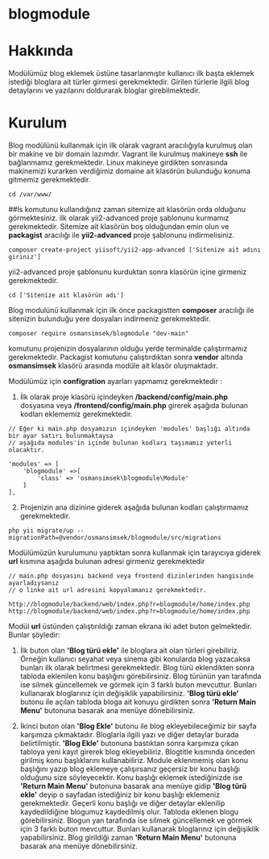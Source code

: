 # blogmodule

# Hakkında

Modülümüz blog eklemek üstüne tasarlanmıştır kullanıcı ilk başta eklemek istediği bloglara ait türler girmesi gerekmektedir.
Girilen türlerle ilgili blog detaylarını ve yazılarını doldurarak bloglar girebilmektedir.

# Kurulum

Blog modülünü kullanmak için ilk olarak vagrant aracılığıyla kurulmuş olan bir makine ve bir domain lazımdır.
Vagrant ile kurulmuş makineye **ssh** ile bağlanmamız gerekmektedir.
Linux makineye girdikten sonrasında makinemizi kurarken verdiğimiz domaine ait klasörün bulunduğu konuma gitmemiz gerekmektedir.

    cd /var/www/
    
##ls komutunu kullandığınız zaman sitemize ait klasörün orda olduğunu görmektesiniz.
ilk olarak yii2-advanced proje şablonunu kurmamız gerekmektedir.
Sitemize ait klasörün boş olduğundan emin olun ve **packagist** aracılığı ile **yii2-advanced** proje şablonunu indirmelisiniz.

    composer create-project yiisoft/yii2-app-advanced ['Sitenize ait adını giriniz']

yii2-advanced proje şablonunu kurduktan sonra klasörün içine girmeniz gerekmektedir.

    cd ['Sitenize ait klasörün adı']
    
Blog modulünü kullanmak için ilk önce packagistten **composer** aracılığı ile sitenizin bulunduğu yere dosyaları indirmeniz gerekmektedir.
 
    composer require osmansimsek/blogmodule "dev-main"

komutunu projenizin dosyalarının olduğu yerde terminalde çalıştırmamız gerekmektedir.
Packagist komutunu çalıştırdıktan sonra **vendor** altında **osmansimsek** klasörü arasında modüle ait klasör oluşmaktadır.

Modülümüz için **configration** ayarları yapmamız gerekmektedir :
  
  1) İlk olarak proje klasörü içindeyken **/backend/config/main.php** dosyasına veya **/frontend/config/main.php** girerek aşağıda bulunan kodları eklememiz gerekmektedir.
  
    // Eğer ki main.php dosyamızın içindeyken 'modules' başlığı altında bir ayar satırı bulunmaktaysa 
    // aşağıda modules'in içinde bulunan kodları taşımamız yeterli olacaktır.
    
    'modules' => [
        'blogmodule' =>[
            'class' => 'osmansimsek\blogmodule\Module'
        ]
    ],
    
  2) Projenizin ana dizinine giderek aşağıda bulunan kodları çalıştırmamız gerekmektedir.
  
    php yii migrate/up --migrationPath=@vendor/osmansimsek/blogmodule/src/migrations
   
Modülümüzün kurulumunu yaptıktan sonra kullanmak için tarayıcıya giderek **url** kısmına aşağıda bulunan adresi girmeniz gerekmektedir

    // main.php dosyasını backend veya frontend dizinlerinden hangisinde ayarladıysanız
    // o linke ait url adresini kopyalamanız gerekmektedir.
    
    http://blogmodule/backend/web/index.php?r=blogmodule/home/index.php
    http://blogmodule/backend/web/index.php?r=blogmodule/home/index.php
    

Modül **url** üstünden çalıştırıldığı zaman ekrana iki adet buton gelmektedir. Bunlar şöyledir:
  
   1) İlk buton olan **'Blog türü ekle'** ile bloglara ait olan türleri girebiliriz. Örneğin kullanıcı seyahat veya sinema gibi konularda blog yazacaksa bunları
   ilk olarak belirtmesi gerekmektedir. Blog türü eklendikten sonra tabloda eklenilen konu başlığını görebilirsiniz. Blog türünün yan tarafında ise silmek güncellemek ve 
   görmek için 3 farklı buton mevcuttur. Bunları kullanarak bloglarınız için değişiklik yapabilirsiniz. **'Blog türü ekle'** butonu ile açılan tabloda bloga ait konuyu 
   girdikten sonra **'Return Main Menu'** butonuna basarak ana menüye dönebilirsiniz.
   
   2) İkinci buton olan **'Blog Ekle'** butonu ile blog ekleyebileceğimiz bir sayfa karşımıza çıkmaktadır. Bloglarla ilgili yazı ve diğer detaylar burada belirtilmiştir.
   **'Blog Ekle'** butonuna bastıktan sonra karşımıza çıkan tabloya yeni kayıt girerek blog ekleyebiliriz. Blogtitle kısmında önceden girilmiş konu başlıklarını kullanabiliriz.
   Module eklenmemiş olan konu başlığını yazıp blog eklemeye çalışırsanız geçersiz bir konu başlığı olduğunu size söyleyecektir. Konu başlığı eklemek istediğinizde ise 
   **'Return Main Menu'** butonuna basarak ana menüye gidip **'Blog türü ekle'** deyip o sayfadan istediğiniz bir konu başlığı eklemeniz gerekmektedir. Geçerli konu başlığı ve 
   diğer detaylar eklenilip kaydedildiğine blogumuz kaydedilmiş olur. Tabloda eklenen blogu görebilirsiniz. Blogun yan tarafında ise silmek güncellemek ve görmek için 3
   farklı buton mevcuttur. Bunları kullanarak bloglarınız için değişiklik yapabilirsiniz. Blog girildiği zaman **'Return Main Menu'** butonuna basarak ana menüye dönebilirsiniz.
